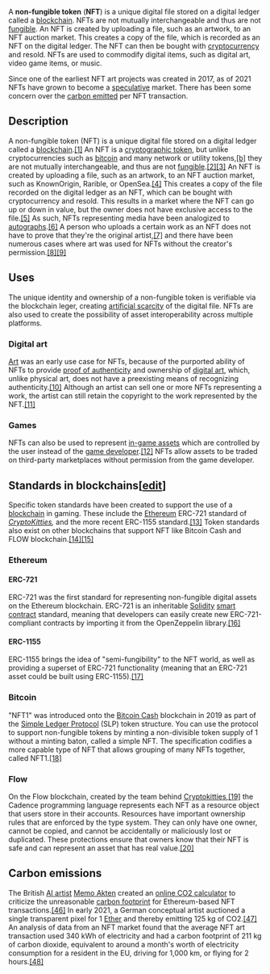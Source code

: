 A **non-fungible token** (**NFT**) is a unique digital file stored on a digital ledger called a [blockchain](https://en.wikipedia.org/wiki/Blockchain "Blockchain"). NFTs are not mutually interchangeable and thus are not [fungible](https://en.wikipedia.org/wiki/Fungible "Fungible"). An NFT is created by uploading a file, such as an artwork, to an NFT auction market. This creates a copy of the file, which is recorded as an NFT on the digital ledger. The NFT can then be bought with [cryptocurrency](https://en.wikipedia.org/wiki/Cryptocurrency "Cryptocurrency") and resold. NFTs are used to commodify digital items, such as digital art, video game items, or music.

Since one of the earliest NFT art projects was created in 2017, as of 2021 NFTs have grown to become a [speculative](https://en.wikipedia.org/wiki/Speculation "Speculation") market. There has been some concern over the [carbon emitted](https://en.wikipedia.org/wiki/Carbon_emission "Carbon emission") per NFT transaction.

## Description
A non-fungible token (NFT) is a unique digital file stored on a digital ledger called a [blockchain](https://en.wikipedia.org/wiki/Blockchain "Blockchain").[\[1\]](https://en.wikipedia.org/wiki/Non-fungible_token#cite_note-2) An NFT is a [cryptographic token](https://en.wikipedia.org/wiki/Cryptographic_token "Cryptographic token"), but unlike cryptocurrencies such as [bitcoin](https://en.wikipedia.org/wiki/Bitcoin "Bitcoin") and many network or utility tokens,[\[b\]](https://en.wikipedia.org/wiki/Non-fungible_token#cite_note-3) they are not mutually interchangeable, and thus are not [fungible](https://en.wikipedia.org/wiki/Fungible "Fungible").[\[2\]](https://en.wikipedia.org/wiki/Non-fungible_token#cite_note-4)[\[3\]](https://en.wikipedia.org/wiki/Non-fungible_token#cite_note-5) An NFT is created by uploading a file, such as an artwork, to an NFT auction market, such as KnownOrigin, Rarible, or OpenSea.[\[4\]](https://en.wikipedia.org/wiki/Non-fungible_token#cite_note-6) This creates a copy of the file recorded on the digital ledger as an NFT, which can be bought with cryptocurrency and resold. This results in a market where the NFT can go up or down in value, but the owner does not have exclusive access to the file.[\[5\]](https://en.wikipedia.org/wiki/Non-fungible_token#cite_note-7) As such, NFTs representing media have been analogized to [autographs](https://en.wikipedia.org/wiki/Autograph_collecting "Autograph collecting").[\[6\]](https://en.wikipedia.org/wiki/Non-fungible_token#cite_note-8) A person who uploads a certain work as an NFT does not have to prove that they're the original artist,[\[7\]](https://en.wikipedia.org/wiki/Non-fungible_token#cite_note-9) and there have been numerous cases where art was used for NFTs without the creator's permission.[\[8\]](https://en.wikipedia.org/wiki/Non-fungible_token#cite_note-10)[\[9\]](https://en.wikipedia.org/wiki/Non-fungible_token#cite_note-11)

## Uses
The unique identity and ownership of a non-fungible token is verifiable via the blockchain leger, creating [artificial scarcity](https://en.wikipedia.org/wiki/Artificial_scarcity "Artificial scarcity") of the digital file. NFTs are also used to create the possibility of asset interoperability across multiple platforms.

### Digital art

[Art](https://en.wikipedia.org/wiki/Art "Art") was an early use case for NFTs, because of the purported ability of NFTs to provide [proof of authenticity](https://en.wikipedia.org/wiki/Authenticity_in_art "Authenticity in art") and ownership of [digital art](https://en.wikipedia.org/wiki/Digital_art "Digital art"), which, unlike physical art, does not have a preexisting means of recognizing authenticity.[\[10\]](https://en.wikipedia.org/wiki/Non-fungible_token#cite_note-12) Although an artist can sell one or more NFTs representing a work, the artist can still retain the copyright to the work represented by the NFT.[\[11\]](https://en.wikipedia.org/wiki/Non-fungible_token#cite_note-13)

### Games

NFTs can also be used to represent [in-game assets](https://en.wikipedia.org/wiki/Game_asset "Game asset") which are controlled by the user instead of the [game developer](https://en.wikipedia.org/wiki/Video_game_developer "Video game developer").[\[12\]](https://en.wikipedia.org/wiki/Non-fungible_token#cite_note-14) NFTs allow assets to be traded on third-party marketplaces without permission from the game developer.

## Standards in blockchains\[[edit](https://en.wikipedia.org/w/index.php?title=Non-fungible_token&action=edit&section=5 "Edit section: Standards in blockchains")\]

Specific token standards have been created to support the use of a [blockchain](https://en.wikipedia.org/wiki/Blockchain "Blockchain") in gaming. These include the [Ethereum](https://en.wikipedia.org/wiki/Ethereum "Ethereum") ERC-721 standard of _[CryptoKitties](https://en.wikipedia.org/wiki/CryptoKitties "CryptoKitties"),_ and the more recent ERC-1155 standard.[\[13\]](https://en.wikipedia.org/wiki/Non-fungible_token#cite_note-15) Token standards also exist on other blockchains that support NFT like Bitcoin Cash and FLOW blockchain.[\[14\]](https://en.wikipedia.org/wiki/Non-fungible_token#cite_note-CrowdFund_Insider_2021-03-07-16)[\[15\]](https://en.wikipedia.org/wiki/Non-fungible_token#cite_note-Forbes_2021-02-28-17)

### Ethereum

#### ERC-721

ERC-721 was the first standard for representing non-fungible digital assets on the Ethereum blockchain. ERC-721 is an inheritable [Solidity](https://en.wikipedia.org/wiki/Solidity "Solidity") [smart contract](https://en.wikipedia.org/wiki/Smart_contract "Smart contract") standard, meaning that developers can easily create new ERC-721-compliant contracts by importing it from the OpenZeppelin library.[\[16\]](https://en.wikipedia.org/wiki/Non-fungible_token#cite_note-18)

#### ERC-1155

ERC-1155 brings the idea of "semi-fungibility" to the NFT world, as well as providing a superset of ERC-721 functionality (meaning that an ERC-721 asset could be built using ERC-1155).[\[17\]](https://en.wikipedia.org/wiki/Non-fungible_token#cite_note-19)

### Bitcoin

"NFT1" was introduced onto the [Bitcoin Cash](https://en.wikipedia.org/wiki/Bitcoin_Cash "Bitcoin Cash") blockchain in 2019 as part of the [Simple Ledger Protocol](https://en.wikipedia.org/w/index.php?title=Simple_Ledger_Protocol&action=edit&redlink=1 "Simple Ledger Protocol (page does not exist)") (SLP) token structure. You can use the protocol to support non-fungible tokens by minting a non-divisible token supply of 1 without a minting baton, called a simple NFT. The specification codifies a more capable type of NFT that allows grouping of many NFTs together, called NFT1.[\[18\]](https://en.wikipedia.org/wiki/Non-fungible_token#cite_note-Bitcoin_Cash_SLP_Token_Standard_2019-07-11-20)

### Flow

On the Flow blockchain, created by the team behind [Cryptokitties](https://en.wikipedia.org/wiki/CryptoKitties "CryptoKitties"),[\[19\]](https://en.wikipedia.org/wiki/Non-fungible_token#cite_note-21) the Cadence programming language represents each NFT as a resource object that users store in their accounts. Resources have important ownership rules that are enforced by the type system. They can only have one owner, cannot be copied, and cannot be accidentally or maliciously lost or duplicated. These protections ensure that owners know that their NFT is safe and can represent an asset that has real value.[\[20\]](https://en.wikipedia.org/wiki/Non-fungible_token#cite_note-FLOW_NFT_Specification_2021-03-04-22)

## Carbon emissions

The British [AI artist](https://en.wikipedia.org/wiki/Artificial_intelligence_art "Artificial intelligence art") [Memo Akten](https://en.wikipedia.org/wiki/Memo_Akten "Memo Akten") created an [online CO2 calculator](http://cryptoart.wtf/) to criticize the unreasonable [carbon footprint](https://en.wikipedia.org/wiki/Carbon_footprint "Carbon footprint") for Ethereum-based NFT transactions.[\[46\]](https://en.wikipedia.org/wiki/Non-fungible_token#cite_note-48) In early 2021, a German conceptual artist auctioned a single transparent pixel for 1 [Ether](https://en.wikipedia.org/wiki/Ethereum "Ethereum") and thereby emitting 125 kg of CO2.[\[47\]](https://en.wikipedia.org/wiki/Non-fungible_token#cite_note-49) An analysis of data from an NFT market found that the average NFT art transaction used 340 kWh of electricity and had a carbon footprint of 211 kg of carbon dioxide, equivalent to around a month's worth of electricity consumption for a resident in the EU, driving for 1,000 km, or flying for 2 hours.[\[48\]](https://en.wikipedia.org/wiki/Non-fungible_token#cite_note-50)